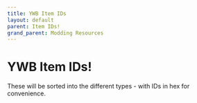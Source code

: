 ```yaml
---
title: YWB Item IDs
layout: default
parent: Item IDs!
grand_parent: Modding Resources
---
```

# YWB Item IDs!
These will be sorted into the different types - with IDs in hex for convenience.
